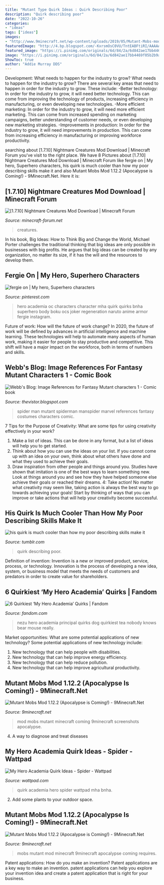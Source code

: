 ```yaml
---
title: "Mutant Type Quirk Ideas : Quirk Describing Poor"
description: "Quirk describing poor"
date: "2022-10-26"
categories:
- "ideas"
tags: ["ideas"]
images:
- "http://www.9minecraft.net/wp-content/uploads/2019/05/Mutant-Mobs-mod-for-minecraft-08.jpg"
featuredImage: "http://4.bp.blogspot.com/-KxrsmOsC0VU/TntEABFtiRI/AAAAAAAACnM/8xiyCCVfyXg/s1600/889634-spiderman_manspider_super.jpg"
featured_image: "https://i.pinimg.com/originals/6d/84/2a/6d842ae17bb4469f05b2b9a3390b2c47.jpg"
image: "https://i.pinimg.com/originals/6d/84/2a/6d842ae17bb4469f05b2b9a3390b2c47.jpg"
ShowToc: true
author: "Addie Murray DDS"
---
```



Development: What needs to happen for the industry to grow?
What needs to happen for the industry to grow? 
There are several key areas that need to happen in order for the industry to grow. These include: 
-Better technology: In order for the industry to grow, it will need better technology. This can come from improving the technology of products, increasing efficiency in manufacturing, or even developing new technologies. 
-More efficient marketing: In order for the industry to grow, it will need more efficient marketing. This can come from increased spending on marketing campaigns, better understanding of customer needs, or even developing new marketing strategies. 
-Improvements in production: In order for the industry to grow, it will need improvements in production. This can come from increasing efficiency in manufacturing or improving workforce productivity.

	

		
searching about [1.7.10] Nightmare Creatures Mod Download | Minecraft Forum you've visit to the right place. We have 8 Pictures about [1.7.10] Nightmare Creatures Mod Download | Minecraft Forum like fergie on | My hero, Superhero characters, his quirk is much cooler than how my poor describing skills make it and also Mutant Mobs Mod 1.12.2 (Apocalypse is Coming!) - 9Minecraft.Net. Here it is:
		
    
## [1.7.10] Nightmare Creatures Mod Download | Minecraft Forum

<img loading=lazy src="https://minecraft-forum.net/wp-content/uploads/2017/02/qjwFs9C.png" onerror="this.onerror=null;this.src='https://tse4.mm.bing.net/th?id=OIP.Qv3oL_5OfYeBIfZESUzo7gHaD7&amp;pid=15.1';" alt="[1.7.10] Nightmare Creatures Mod Download | Minecraft Forum">

_Source: minecraft-forum.net_

>creatures. 

	

In his book, Big Ideas: How to Think Big and Change the World, Michael Porter challenges the traditional thinking that big ideas are only possible in businesses with big profits. He argues that big ideas can be created by any organization, no matter its size, if it has the will and the resources to develop them.

    
## Fergie On | My Hero, Superhero Characters

<img loading=lazy src="https://i.pinimg.com/originals/6d/84/2a/6d842ae17bb4469f05b2b9a3390b2c47.jpg" onerror="this.onerror=null;this.src='https://tse3.mm.bing.net/th?id=OIP.QMKuJOwdnnrqi_iQa_wR5QHaFj&amp;pid=15.1';" alt="fergie on | My hero, Superhero characters">

_Source: pinterest.com_

>hero academia oc characters character mha quirk quirks bnha superhero body boku ocs joker regeneration naruto anime armor fergie instagram. 

	

Future of work: How will the future of work change?
In 2020, the future of work will be defined by advances in artificial intelligence and machine learning. These technologies will help to automate many aspects of human work, making it easier for people to stay productive and competitive. This shift will have a major impact on the workforce, both in terms of numbers and skills.

    
## Webb&#039;s Blog: Image References For Fantasy Mutant Characters 1 - Comic Book

<img loading=lazy src="http://4.bp.blogspot.com/-KxrsmOsC0VU/TntEABFtiRI/AAAAAAAACnM/8xiyCCVfyXg/s1600/889634-spiderman_manspider_super.jpg" onerror="this.onerror=null;this.src='https://tse2.mm.bing.net/th?id=OIP.cFhU-PLq9Opckcg0AhTlKgHaJQ&amp;pid=15.1';" alt="Webb&#039;s Blog: Image References for Fantasy Mutant characters 1 - Comic book">

_Source: thevistor.blogspot.com_

>spider man mutant spiderman manspider marvel references fantasy costumes characters comic. 

	

7 Tips for the Purpose of Creativity: What are some tips for using creativity effectively in your work?
1. Make a list of ideas. This can be done in any format, but a list of ideas will help you to get started.
2. Think about how you can use the ideas on your list. If you cannot come up with an idea on your own, think about what others have done and what they used to achieve their goals.
3. Draw inspiration from other people and things around you. Studies have shown that imitation is one of the best ways to learn something new. Look at things around you and see how they have helped someone else achieve their goals or reached their dreams.
4: Take action! No matter what creativity may seem like, taking action is always the best way to go towards achieving your goals! Start by thinking of ways that you can improve or take actions that will help your creativity become successful.

    
## His Quirk Is Much Cooler Than How My Poor Describing Skills Make It

<img loading=lazy src="https://66.media.tumblr.com/82028aec2da57ceafabb252419362449/tumblr_p5peo3O6Cc1x50o69o1_500.png" onerror="this.onerror=null;this.src='https://tse3.mm.bing.net/th?id=OIP.b5QsCeAq-dt9owslt8dgBQHaHi&amp;pid=15.1';" alt="his quirk is much cooler than how my poor describing skills make it">

_Source: tumblr.com_

>quirk describing poor. 

	

Definition of invention:
Invention is a new or improved product, service, process, or technology. Innovation is the process of developing a new idea, system, or business model that meets the needs of customers and predators in order to create value for shareholders.

    
## 6 Quirkiest ‘My Hero Academia’ Quirks | Fandom

<img loading=lazy src="https://vignette.wikia.nocookie.net/894570e3-ccb6-4fb0-aaea-5b102981cdfc/scale-to-width-down/1200" onerror="this.onerror=null;this.src='https://tse1.mm.bing.net/th?id=OIP.onIe6KxpeWJPXk0tUyKKnAHaEK&amp;pid=15.1';" alt="6 Quirkiest ‘My Hero Academia’ Quirks | Fandom">

_Source: fandom.com_

>nezu hero academia principal quirks dog quirkiest tea nobody knows bear mouse really. 

	

Market opportunities: What are some potential applications of new technology?
Some potential applications of new technology include: 
1. New technology that can help people with disabilities. 
2. New technology that can help improve energy efficiency. 
3. New technology that can help reduce pollution. 
4. New technology that can help improve agricultural productivity.

    
## Mutant Mobs Mod 1.12.2 (Apocalypse Is Coming!) - 9Minecraft.Net

<img loading=lazy src="http://www.9minecraft.net/wp-content/uploads/2019/05/Mutant-Mobs-mod-for-minecraft-05.jpg" onerror="this.onerror=null;this.src='https://tse3.mm.bing.net/th?id=OIP.q3bjD6V6OJjX2K_JGUIuVQHaD6&amp;pid=15.1';" alt="Mutant Mobs Mod 1.12.2 (Apocalypse is Coming!) - 9Minecraft.Net">

_Source: 9minecraft.net_

>mod mobs mutant minecraft coming 9minecraft screenshots apocalypse. 

	

4. A way to diagnose and treat diseases 

    
## My Hero Academia Quirk Ideas - Spider - Wattpad

<img loading=lazy src="https://d.wattpad.com/story_parts/69/images/1567a599a15783e5930126878512.jpg" onerror="this.onerror=null;this.src='https://tse3.mm.bing.net/th?id=OIP.6gSBT-i3tcqpWfU-XMhV9wHaEK&amp;pid=15.1';" alt="My Hero Academia Quirk Ideas - Spider - Wattpad">

_Source: wattpad.com_

>quirk academia hero spider wattpad mha bnha. 

	

2. Add some plants to your outdoor space.

    
## Mutant Mobs Mod 1.12.2 (Apocalypse Is Coming!) - 9Minecraft.Net

<img loading=lazy src="http://www.9minecraft.net/wp-content/uploads/2019/05/Mutant-Mobs-mod-for-minecraft-08.jpg" onerror="this.onerror=null;this.src='https://tse2.mm.bing.net/th?id=OIP.UkqxMMUpgQASFNU6IsYd1gHaD6&amp;pid=15.1';" alt="Mutant Mobs Mod 1.12.2 (Apocalypse is Coming!) - 9Minecraft.Net">

_Source: 9minecraft.net_

>mobs mutant mod minecraft 9minecraft apocalypse coming requires. 

	

Patent applications: How do you make an invention?
Patent applications are a key way to make an invention. patent applications can help you explore your invention idea and create a patent application that is right for your business.

